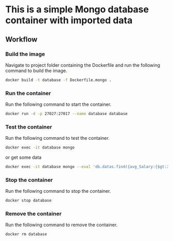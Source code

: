 # This is a simple Mongo database container with imported data
## Workflow

### Build the image
Navigate to project folder containing the Dockerfile and run the following command to build the image.
```bash
docker build -t database -f Dockerfile.mongo .
```

### Run the container
Run the following command to start the container.
```bash
docker run -d -p 27027:27017 --name database database
```
### Test the container
Run the following command to test the container.
```bash
docker exec -it database mongo
```
or get some data
```bash
docker exec -it database mongo --eval 'db.datas.find({avg_Salary:{$gt:25500}}).pretty()'
```

### Stop the container
Run the following command to stop the container.
```bash
docker stop database
```

### Remove the container
Run the following command to remove the container.
```bash
docker rm database
```